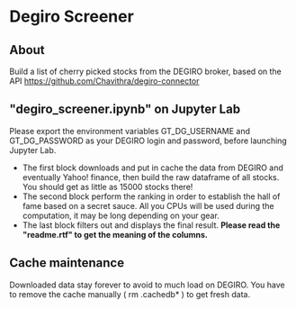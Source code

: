 # Degiro Screener

## About
Build a list of cherry picked stocks from the DEGIRO broker, based on the API https://github.com/Chavithra/degiro-connector


## "degiro_screener.ipynb" on Jupyter Lab
Please export the environment variables GT_DG_USERNAME and GT_DG_PASSWORD as your DEGIRO login and password, before launching Jupyter Lab.

- The first block downloads and put in cache the data from DEGIRO and eventually Yahoo! finance, then build the raw dataframe of all stocks. You should get as little as 15000 stocks there!
- The second block perform the ranking in order to establish the hall of fame based on a secret sauce. All you CPUs will be used during the computation, it may be long depending on your gear.
- The last block filters out and displays the final result. __Please read the "readme.rtf" to get the meaning of the columns.__

## Cache maintenance
Downloaded data stay forever to avoid to much load on DEGIRO. You have to remove the cache manually ( rm .cachedb* )  to get fresh data.
